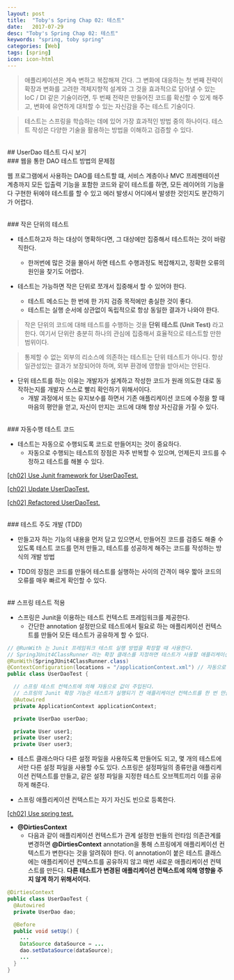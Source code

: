 ```yaml
---
layout: post
title:  "Toby's Spring Chap 02: 테스트"
date:   2017-07-29
desc: "Toby's Spring Chap 02: 테스트"
keywords: "spring, toby spring"
categories: [Web]
tags: [spring]
icon: icon-html
---
```


> 애플리케이션은 계속 변하고 복잡해져 간다. 그 변화에 대응하는 첫 번째 전략이 확장과 변화를 고려한 객체지향적 설계와 그 것을 효과적으로 담아낼 수 있는 IoC / DI 같은 기술이라면, 두 번째 전략은 만들어진 코드를 확신할 수 있게 해주고, 변화에 유연하게 대처할 수 있는 자신감을 주는 테스트 기술이다.

> 테스트는 스프링을 학습하는 데에 있어 가장 효과적인 방법 중의 하나이다. 테스트 작성은 다양한 기술을 활용하는 방법을 이해하고 검증할 수 있다.

<br>
## UserDao 테스트 다시 보기

<br>
### 웹을 통한 DAO 테스트 방법의 문제점

웹 프로그램에서 사용하는 DAO를 테스트할 떄, 서비스 계층이나 MVC 프레젠테이션 계층까지 모든 입출력 기능을 포함한 코드와 같이 테스트를 하면, 모든 레이어의 기능을 다 구현한 뒤에야 테스트를 할 수 있고 에러 발생시 어디에서 발생한 것인지도 분간하기가 어렵다.

<br>
### 작은 단위의 테스트

* 테스트하고자 하는 대상이 명확하다면, 그 대상에만 집중해서 테스트하는 것이 바람직한다.
  * 한꺼번에 많은 것을 몰아서 하면 테스트 수행과정도 복잡해지고, 정확한 오류의 원인을 찾기도 어렵다.

* 테스트는 가능하면 작은 단위로 쪼개서 집중해서 할 수 있어야 한다.
  * 테스트 메소드는 한 번에 한 가지 검증 목적에만 충실한 것이 좋다.
  * 테스트는 실행 순서에 상관없이 독립적으로 항상 동일한 결과가 나와야 한다.

> 작은 단위의 코드에 대해 테스트를 수행하는 것을 **단위 테스트 (Unit Test)** 라고 한다. 여기서 단위란 충분히 하나의 관심에 집중해서 효율적으로 테스트할 만한 범위이다.

> 통제할 수 없는 외부의 리소스에 의존하는 테스트는 단위 테스트가 아니다. 항상 일관성있는 결과가 보장되어야 하며, 외부 환경에 영향을 받아서는 안된다.

* 단위 테스트를 하는 이유는 개발자가 설계하고 작성한 코드가 원래 의도한 대로 동작하는지를 개발자 스스로 빨리 확인하기 위해서이다.
  * 개발 과정에서 또는 유지보수를 하면서 기존 애플리케이션 코드에 수정을 할 때 마음의 평안을 얻고, 자신이 만지는 코드에 대해 항상 자신감을 가질 수 있다.

<br>
### 자동수행 테스트 코드

* 테스트는 자동으로 수행되도록 코드로 만들어지는 것이 중요하다.
  * 자동으로 수행되는 테스트의 장점은 자주 반복할 수 있으며, 언제든지 코드를 수정하고 테스트를 해볼 수 있다.

[[ch02] Use Junit framework for UserDaoTest.
](https://github.com/dhsim86/tobys_spring_study/commit/b27d965ba5de007e16af759c2d5111308f9892c9)

[[ch02] Update UserDaoTest.
](https://github.com/dhsim86/tobys_spring_study/commit/1ec2601bd7963237983777b7510cd1f2c5d9fbe6)

[[ch02] Refactored UserDaoTest.
](https://github.com/dhsim86/tobys_spring_study/commit/5c05fb5feac93c0c46f9c32db62bbd09f9a1b049)

<br>
### 테스트 주도 개발 (TDD)

* 만들고자 하는 기능의 내용을 먼저 담고 있으면서, 만들어진 코드를 검증도 해줄 수 있도록 테스트 코드를 먼저 만들고, 테스트를 성공하게 해주는 코드를 작성하는 방식의 개발 방법

* TDD의 장점은 코드를 만들어 테스트를 실행하는 사이의 간격이 매우 짧아 코드의 오류를 매우 빠르게 확인할 수 있다.

<br>
## 스프링 테스트 적용

* 스프링은 Junit을 이용하는 테스트 컨텍스트 프레임워크를 제공한다.
  * 간단한 annotation 설정만으로 테스트에서 필요로 하는 애플리케이션 컨텍스트를 만들어 모든 테스트가 공유하게 할 수 있다.

~~~java
// @RunWith 는 Junit 프레임워크 테스트 실행 방법을 확장할 때 사용한다.
// SpringJUnit4ClassRunner 라는 확장 클래스를 지정하면 테스트가 사용할 애플리케이션 컨텍스트를 만들고 관리하는 작업을 진행해준다.
@RunWith(SpringJUnit4ClassRunner.class)
@ContextConfiguration(locations = "/applicationContext.xml") // 자동으로 만들 애플리케이션 컨텍스트의 설정 파일 위치를 지정한다.
public class UserDaoTest {

  // 스프링 테스트 컨텍스트에 의해 자동으로 값이 주입된다.
  // 스프링의 Junit 확장 기능은 테스트가 실행되기 전 애플리케이션 컨텍스트를 한 번 만들어두고, 테스트 오브젝트가 만들어질 때마다 주입시켜준다. 두 개 이상의 테스트 오브젝트가 있을 때에도 마찬가지이다.
  @Autowired
  private ApplicationContext applicationContext;

  private UserDao userDao;

  private User user1;
  private User user2;
  private User user3;
~~~

* 테스트 클래스마다 다른 설정 파일을 사용하도록 만들어도 되고, 몇 개의 테스트에서만 다른 설정 파일을 사용할 수도 있다. 스프링은 설정파일의 종류만큼 애플리케이션 컨텍스트를 만들고, 같은 설정 파일을 지정한 테스트 오브젝트끼리 이를 공유하게 해준다.

* 스프링 애플리케이션 컨텍스트는 자기 자신도 빈으로 등록한다.

[[ch02] Use spring test.
](https://github.com/dhsim86/tobys_spring_study/commit/558884d7b753b31b33499664e54da98d24f1108d)

* **@DirtiesContext**
  * 다음과 같이 애플리케이션 컨텍스트가 관계 설정한 빈들의 런타임 의존관계를 변경하면 **@DirtiesContext** annotation을 통해 스프링에게 애플리케이션 컨텍스트가 변한다는 것을 알려줘야 한다. 이 annotation이 붙은 테스트 클래스에는 애플리케이션 컨텍스트를 공유하지 않고 매번 새로운 애플리케이션 컨텍스트를 만든다. **다른 테스트가 변경된 애플리케이션 컨텍스트에 의해 영향을 주지 않게 하기 위해서이다.**

~~~java
@DirtiesContext
public class UserDaoTest {
  @Autowired
  private UserDao dao;

  @Before
  public void setUp() {
    ...
    DataSource dataSource = ...
    dao.setDataSource(dataSource);
    ...
  }
}
~~~
